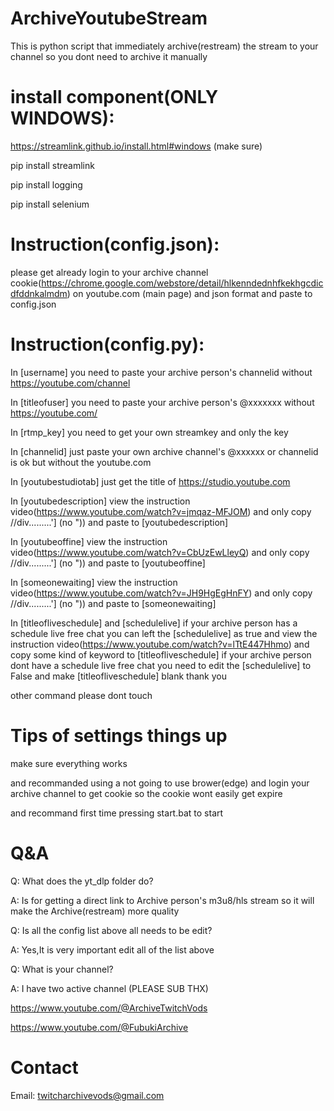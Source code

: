 # ArchiveYoutubeStream
This is python script that immediately archive(restream) the stream to your channel so you dont need to archive it manually
# install component(ONLY WINDOWS):
https://streamlink.github.io/install.html#windows (make sure)

pip install streamlink

pip install logging

pip install selenium

# Instruction(config.json):
please get already login to your archive channel cookie(https://chrome.google.com/webstore/detail/hlkenndednhfkekhgcdicdfddnkalmdm) on youtube.com (main page) and json format and paste to config.json
# Instruction(config.py):
In [username] you need to paste your archive person's channelid without https://youtube.com/channel

In [titleofuser] you need to paste your archive person's @xxxxxxx without https://youtube.com/

In [rtmp_key] you need to get your own streamkey and only the key 

In [channelid] just paste your own archive channel's @xxxxxx or channelid is ok but without the youtube.com

In [youtubestudiotab] just get the title of https://studio.youtube.com

In [youtubedescription] view the instruction video(https://www.youtube.com/watch?v=jmqaz-MFJOM) and only copy //div.........'] (no ")) and paste to [youtubedescription]

In [youtubeoffine] view the instruction video(https://www.youtube.com/watch?v=CbUzEwLleyQ) and only copy //div.........'] (no ")) and paste to [youtubeoffine]

In [someonewaiting] view the instruction video(https://www.youtube.com/watch?v=JH9HgEgHnFY) and only copy //div.........'] (no ")) and paste to [someonewaiting]

In [titleofliveschedule] and [schedulelive] if your archive person has a schedule live free chat you can left the [schedulelive] as true and view the instruction video(https://www.youtube.com/watch?v=lTtE447Hhmo) and copy some kind of keyword to [titleofliveschedule] if your archive person dont have a schedule live free chat you need to edit the [schedulelive] to False and make [titleofliveschedule] blank thank you

other command please dont touch

# Tips of settings things up
make sure everything works

and recommanded using a not going to use brower(edge) and login your archive channel to get cookie so the cookie wont easily get expire

and recommand first time pressing start.bat to start

# Q&A
Q: What does the yt_dlp folder do?

A: Is for getting a direct link to Archive person's m3u8/hls stream so it will make the Archive(restream) more quality

Q: Is all the config list above all needs to be edit?

A: Yes,It is very important edit all of the list above

Q: What is your channel?

A: I have two active channel (PLEASE SUB THX)

https://www.youtube.com/@ArchiveTwitchVods

https://www.youtube.com/@FubukiArchive

# Contact
Email: twitcharchivevods@gmail.com
